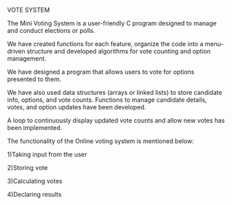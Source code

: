 
VOTE SYSTEM 

The Mini Voting System is a user-friendly C program designed to manage and conduct elections or
 polls.
 
 We have created functions for each feature, organize the code into a menu-driven structure 
 and developed algorithms for vote counting and option management.


We have designed a program that allows users to vote for options presented to them.

We have also used data structures (arrays
 or linked lists) to store candidate info, options, and vote counts.
  Functions to manage candidate details, votes, and option updates have been developed.

 A loop to continuously display updated vote counts and allow new votes has been implemented.




 The functionality of the Online voting system is mentioned below:

 1)Taking input from the user

 2)Storing vote

 3)Calculating votes

 4)Declaring results


